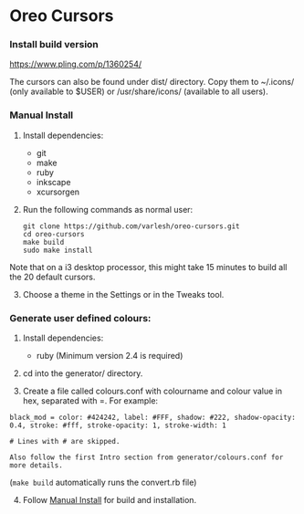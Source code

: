 # Oreo Cursors

### Install build version

https://www.pling.com/p/1360254/

The cursors can also be found under dist/ directory. Copy them to ~/.icons/ (only available to $USER) or /usr/share/icons/ (available to all users).

### Manual Install

1. Install dependencies:

    - git
    - make
    - ruby
    - inkscape
    - xcursorgen

2. Run the following commands as normal user:

    ```
    git clone https://github.com/varlesh/oreo-cursors.git
    cd oreo-cursors
    make build
    sudo make install
    ```
Note that on a i3 desktop processor, this might take 15 minutes to build all the 20 default cursors.

3. Choose a theme in the Settings or in the Tweaks tool.

### Generate user defined colours:

1. Install dependencies:
    - ruby (Minimum version 2.4 is required)

2. cd into the generator/ directory.

3. Create a file called colours.conf with colourname and colour value in hex, separated with =. For example:

```
black_mod = color: #424242, label: #FFF, shadow: #222, shadow-opacity: 0.4, stroke: #fff, stroke-opacity: 1, stroke-width: 1

# Lines with # are skipped.

Also follow the first Intro section from generator/colours.conf for more details.
```

(`make build` automatically runs the convert.rb file)

4. Follow [Manual Install](https://github.com/Souravgoswami/oreo-cursors#manual-install) for build and installation.

